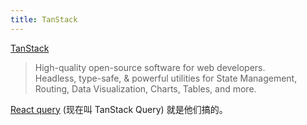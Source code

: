 ```yaml
---
title: TanStack
---
```


[TanStack](https://tanstack.com/)
> High-quality open-source software for web developers.  
> Headless, type-safe, & powerful utilities for State Management, Routing, Data Visualization, Charts, Tables, and more.

[React query](../libs/ui/utils/tanstack-query.md) (现在叫 TanStack Query) 就是他们搞的。 